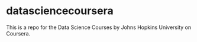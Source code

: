 # datasciencecoursera
This is a repo for the Data Science Courses by Johns Hopkins University on Coursera.
